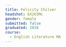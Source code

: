 ```yaml
---
title: Felicity Chilver
headshot: 6X263Mc
gender: female
submitted: false
graduated: 2018
course:
  - English Literature MA
---
```

